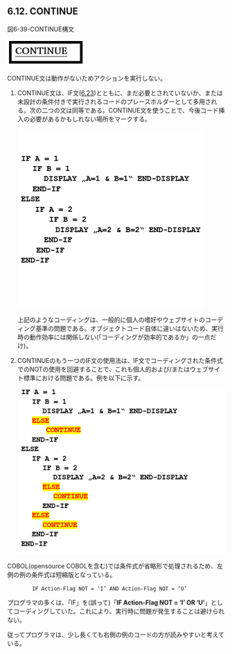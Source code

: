 ## 6.12. CONTINUE

図6-39-CONTINUE構文

![alt text](Image/6-39-Continue.png)

CONTINUE文は動作がないためアクションを実行しない。

1. CONTINUE文は、IF文([6.23](6-23.md))とともに、まだ必要とされていないか、または未設計の条件付きで実行されるコードのプレースホルダーとして多用される。次の二つの文は同等である。CONTINUE文を使うことで、今後コード挿入の必要があるかもしれない場所をマークする。

    ![alt text](Image/6-12-1.png)

    上記のようなコーディングは、一般的に個人の嗜好やウェブサイトのコーディング基準の問題である。オブジェクトコード自体に違いはないため、実行時の動作効率には関係しない(「コーディングが効率的であるか」の一点だけ)。

2. CONTINUEのもう一つのIF文の使用法は、IF文でコーディングされた条件式でのNOTの使用を回避することで、これも個人的および/またはウェブサイト標準における問題である。例を以下に示す。

    ![alt text](Image/6-12-2.png)

COBOL(opensource COBOLを含む)では条件式が省略形で処理されるため、左側の例の条件式は短縮版となっている。

            IF Action-Flag NOT = ‘I’ AND Action-Flag NOT = ‘U’

プログラマの多くは、「IF」を(誤って)「**IF Action-Flag NOT = ‘I’ OR ‘U’**」としてコーディングしていた。これにより、実行時に問題が発生することは避けられない。

従ってプログラマは、少し長くても右側の例のコードの方が読みやすいと考えている。
